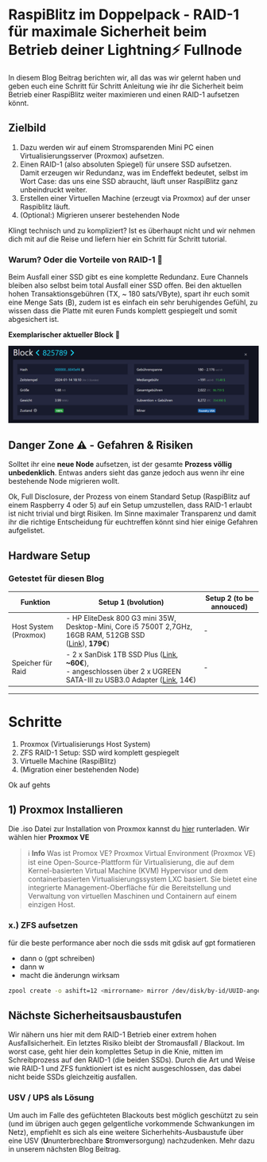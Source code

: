 # RaspiBlitz im Doppelpack - RAID-1 für maximale Sicherheit beim Betrieb deiner Lightning⚡ Fullnode

In diesem Blog Beitrag berichten wir, all das was wir gelernt haben und geben euch eine Schritt für Schritt Anleitung wie ihr die Sicherheit beim Betrieb einer RaspiBlitz weiter maximieren und einen RAID-1 aufsetzen könnt.

## Zielbild

1. Dazu werden wir auf einem Stromsparenden Mini PC einen Virtualisierungsserver (Proxmox) aufsetzen.
2. Einen RAID-1 (also absoluten Spiegel) für unsere SSD aufsetzen.  
Damit erzeugen wir Redundanz, was im Endeffekt bedeutet, selbst im Wort Case: das uns eine SSD abraucht, läuft unser RaspiBlitz ganz unbeindruckt weiter.
3. Erstellen einer Virtuellen Machine (erzeugt via Proxmox) auf der unser Raspiblitz läuft.
4. (Optional:) Migrieren unserer bestehenden Node

Klingt technisch und zu kompliziert? Ist es überhaupt nicht und wir nehmen dich mit auf die Reise und liefern hier ein Schritt für Schritt tutorial.

### Warum? Oder die Vorteile von RAID-1 💾

Beim Ausfall einer SSD gibt es eine komplette Redundanz. Eure Channels bleiben also selbst beim total Ausfall einer SSD offen. Bei den aktuellen hohen Transaktionsgebühren (TX, ~ 180 sats/VByte), spart ihr euch somit eine Menge Sats (₿), zudem ist es einfach ein sehr beruhigendes Gefühl, zu wissen dass die Platte mit euren Funds komplett gespiegelt und somit abgesichert ist.

**Exemplarischer aktueller Block**  🔎
  
![Alt text](image.png)

## Danger Zone ⚠️ - Gefahren & Risiken

Solltet ihr eine **neue Node** aufsetzen, ist der gesamte **Prozess völlig unbedenklich**. Entwas anders sieht das ganze jedoch aus wenn ihr eine bestehende Node migrieren wollt.  

Ok, Full Disclosure, der Prozess von einem Standard Setup (RaspiBlitz auf einem Raspberry 4 oder 5) auf ein Setup umzustellen, dass RAID-1 erlaubt ist nicht trivial und birgt Risiken. Im Sinne maximaler Transparenz und damit ihr die richtige Entscheidung für euchtreffen könnt sind hier einige Gefahren aufgelistet.

## Hardware Setup

### Getestet für diesen Blog

Funktion | Setup 1 (bvolution) | Setup 2 (to be annouced)
---------|----------|---------
 Host System (Proxmox) | - HP EliteDesk 800 G3 mini 35W, Desktop-Mini, Core i5 7500T 2,7GHz, 16GB RAM, 512GB SSD <br> ([Link](https://www.computeroutlet24.de/pc-systeme/hp-elitedesk-800-g3-mini-35w-desktop-mini-core-i5-7500t-27ghz-16gb-ram-512gb-ssd-windows-10-pro.html?cache=1705252819)), **179€**) | -
 Speicher für Raid | - 2 x SanDisk 1TB SSD Plus ([Link](https://www.idealo.de/preisvergleich/OffersOfProduct/201902833_-ssd-plus-1tb-sdssda-1t00-g27-sandisk.html), **~60€**),<br> - angeschlossen über 2 x UGREEN SATA-III zu USB3.0 Adapter ([Link](https://www.amazon.de/dp/B06XWSDGP6?psc=1&ref=ppx_yo2ov_dt_b_product_details), 14€) | -

<hr>

# Schritte

1. Proxmox (Virtualisierungs Host System)
2. ZFS RAID-1 Setup: SSD wird komplett gespiegelt
3. Virtuelle Machine (RaspiBlitz)
4. (Migration einer bestehenden Node)

Ok auf gehts

## 1) Proxmox Installieren

Die .iso Datei zur Installation von Proxmox kannst du [hier](https://www.proxmox.com/de/downloads) runterladen.
Wir wählen hier **Proxmox VE**

> ℹ️ **Info**
> Was ist Promox VE? Proxmox Virtual Environment (Proxmox VE) ist eine Open-Source-Plattform für Virtualisierung, die auf dem Kernel-basierten Virtual Machine (KVM) Hypervisor und dem containerbasierten Virtualisierungssystem LXC basiert. Sie bietet eine integrierte Management-Oberfläche für die Bereitstellung und Verwaltung von virtuellen Maschinen und Containern auf einem einzigen Host.

### x.) ZFS aufsetzen

für die beste performance aber noch die ssds mit gdisk auf gpt formatieren

- dann o (gpt schreiben)
- dann w
- macht die änderungn wirksam

```sh
zpool create -o ashift=12 <mirrorname> mirror /dev/disk/by-id/UUID-angeben /dev/disk/by-id/UUID-angeben
```

## Nächste Sicherheitsausbaustufen

Wir nähern uns hier mit dem RAID-1 Betrieb einer extrem hohen Ausfallsicherheit. Ein letztes Risiko bleibt der Stromausfall / Blackout. Im worst case, geht hier dein komplettes Setup in die Knie, mitten im Schreibprozess auf den RAID-1 (die beiden SSDs). Durch die Art und Weise wie RAID-1 und ZFS funktioniert ist es nicht ausgeschlossen, das dabei nicht beide SSDs gleichzeitig ausfallen.  

### USV / UPS als Lösung

Um auch im Falle des gefüchteten Blackouts best möglich geschützt zu sein (und im übrigen auch gegen gelgentliche vorkommende Schwankungen im Netz), empfiehlt es sich als eine weitere Sicherhehits-Ausbaustufe über eine USV (**U**nunterbrechbare **S**trom**v**ersorgung) nachzudenken. Mehr dazu in unserem nächsten Blog Beitrag.
